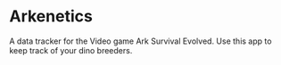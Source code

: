 # Arkenetics

A data tracker for the Video game Ark Survival Evolved. Use this app to keep track of your dino breeders.

